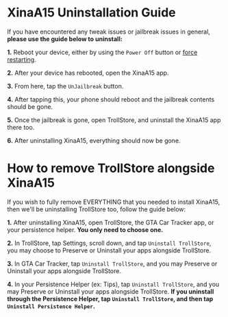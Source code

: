 # XinaA15 Uninstallation Guide
If you have encountered any tweak issues or jailbreak issues in general, **please use the guide below to uninstall:**

**1.** Reboot your device, either by using the `Power Off` button or [force restarting](https://support.apple.com/guide/iphone/force-restart-iphone-iph8903c3ee6/ios).

**2.** After your device has rebooted, open the XinaA15 app.

**3.** From here, tap the `UnJailbreak` button.

**4.** After tapping this, your phone should reboot and the jailbreak contents should be gone.

**5.** Once the jailbreak is gone, open TrollStore, and uninstall the XinaA15 app there too.

**6.** After uninstalling XinaA15, everything should now be gone.

# How to remove TrollStore alongside XinaA15
If you wish to fully remove EVERYTHING that you needed to install XinaA15, then we'll be uninstalling TrollStore too, follow the guide below:

**1.** After uninstalling XinaA15, open TrollStore, the GTA Car Tracker app, or your persistence helper. **You only need to choose one.**

**2.** In TrollStore, tap Settings, scroll down, and tap `Uninstall TrollStore`, you may choose to Preserve or Uninstall your apps alongside TrollStore.

**3.** In GTA Car Tracker, tap `Uninstall TrollStore`, and you may Preserve or Uninstall your apps alongside TrollStore.

**4.** In your Persistence Helper (ex: Tips), tap `Uninstall TrollStore`, and you may Preserve or Uninstall your apps alongside TrollStore. **If you uninstall through the Persistence Helper, tap `Uninstall TrollStore`, and then tap `Uninstall Persistence Helper`.**
